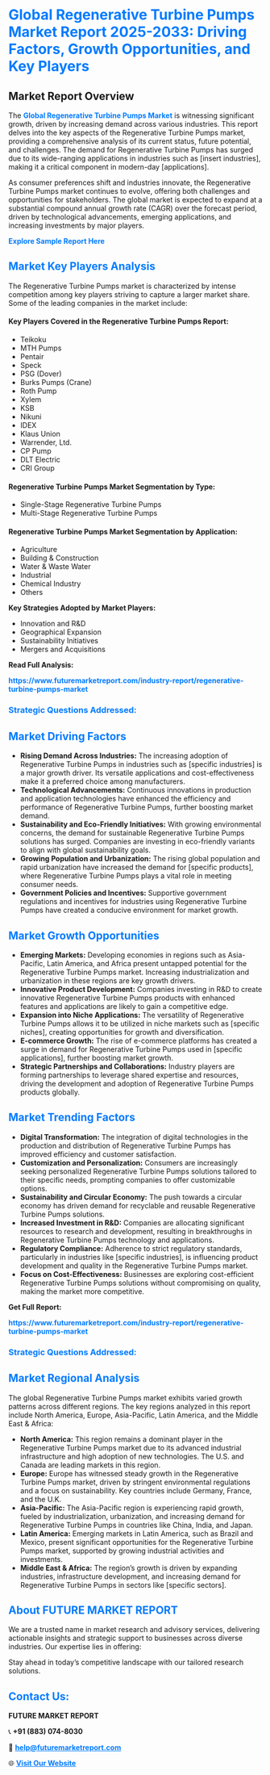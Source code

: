 <h1 style="color: #007BFF;">Global Regenerative Turbine Pumps Market Report 2025-2033: Driving Factors, Growth Opportunities, and Key Players</h1>

<section id="overview">
<h2>Market Report Overview</h2>
<p>The <a href="https://www.futuremarketreport.com/industry-report/regenerative-turbine-pumps-market" style="color: #007BFF; text-decoration: none;"><strong>Global Regenerative Turbine Pumps Market</strong></a> is witnessing significant growth, driven by increasing demand across various industries. This report delves into the key aspects of the Regenerative Turbine Pumps market, providing a comprehensive analysis of its current status, future potential, and challenges. The demand for Regenerative Turbine Pumps has surged due to its wide-ranging applications in industries such as [insert industries], making it a critical component in modern-day [applications].</p>
<p>As consumer preferences shift and industries innovate, the Regenerative Turbine Pumps market continues to evolve, offering both challenges and opportunities for stakeholders. The global market is expected to expand at a substantial compound annual growth rate (CAGR) over the forecast period, driven by technological advancements, emerging applications, and increasing investments by major players.</p>
</section>

<section id="overview">
<p><a href="https://www.futuremarketreport.com/request-sample/reportId=41805" style="color: #007BFF; text-decoration: none;"><strong>Explore Sample Report Here</strong></a></p>
</section>

<section id="key-players">
<h2 style="color: #007BFF;">Market Key Players Analysis</h2>
<p>The Regenerative Turbine Pumps market is characterized by intense competition among key players striving to capture a larger market share. Some of the leading companies in the market include:</p>
<h4>Key Players Covered in the Regenerative Turbine Pumps Report:</h4>
<ul><li>Teikoku</li><li>MTH Pumps</li><li>Pentair</li><li>Speck</li><li>PSG (Dover)</li><li>Burks Pumps (Crane)</li><li>Roth Pump</li><li>Xylem</li><li>KSB</li><li>Nikuni</li><li>IDEX</li><li>Klaus Union</li><li>Warrender, Ltd.</li><li>CP Pump</li><li>DLT Electric</li><li>CRI Group</li></ul>
<h4>Regenerative Turbine Pumps Market Segmentation by Type:</h4>
<ul><li>Single-Stage Regenerative Turbine Pumps</li><li>Multi-Stage Regenerative Turbine Pumps</li></ul>

<h4>Regenerative Turbine Pumps Market Segmentation by Application:</h4>
<ul><li>Agriculture</li><li>Building &amp; Construction</li><li>Water &amp; Waste Water</li><li>Industrial</li><li>Chemical Industry</li><li>Others</li></ul>
<p><strong>Key Strategies Adopted by Market Players:</strong></p>
<ul>
<li>Innovation and R&D</li>
<li>Geographical Expansion</li>
<li>Sustainability Initiatives</li>
<li>Mergers and Acquisitions</li>
</ul>
</section>

<section>
<p><strong>Read Full Analysis: </strong></p><a href="https://www.futuremarketreport.com/industry-report/regenerative-turbine-pumps-market" style="color: #007BFF; text-decoration: none;"><strong>https://www.futuremarketreport.com/industry-report/regenerative-turbine-pumps-market</strong></a>
<h3 style="color: #007BFF;">Strategic Questions Addressed:</h3>
</section>

<section id="driving-factors">
<h2 style="color: #007BFF;">Market Driving Factors</h2>
<ul>
<li><strong>Rising Demand Across Industries:</strong> The increasing adoption of Regenerative Turbine Pumps in industries such as [specific industries] is a major growth driver. Its versatile applications and cost-effectiveness make it a preferred choice among manufacturers.</li>
<li><strong>Technological Advancements:</strong> Continuous innovations in production and application technologies have enhanced the efficiency and performance of Regenerative Turbine Pumps, further boosting market demand.</li>
<li><strong>Sustainability and Eco-Friendly Initiatives:</strong> With growing environmental concerns, the demand for sustainable Regenerative Turbine Pumps solutions has surged. Companies are investing in eco-friendly variants to align with global sustainability goals.</li>
<li><strong>Growing Population and Urbanization:</strong> The rising global population and rapid urbanization have increased the demand for [specific products], where Regenerative Turbine Pumps plays a vital role in meeting consumer needs.</li>
<li><strong>Government Policies and Incentives:</strong> Supportive government regulations and incentives for industries using Regenerative Turbine Pumps have created a conducive environment for market growth.</li>
</ul>
</section>

<section id="growth-opportunities">
<h2 style="color: #007BFF;">Market Growth Opportunities</h2>
<ul>
<li><strong>Emerging Markets:</strong> Developing economies in regions such as Asia-Pacific, Latin America, and Africa present untapped potential for the Regenerative Turbine Pumps market. Increasing industrialization and urbanization in these regions are key growth drivers.</li>
<li><strong>Innovative Product Development:</strong> Companies investing in R&D to create innovative Regenerative Turbine Pumps products with enhanced features and applications are likely to gain a competitive edge.</li>
<li><strong>Expansion into Niche Applications:</strong> The versatility of Regenerative Turbine Pumps allows it to be utilized in niche markets such as [specific niches], creating opportunities for growth and diversification.</li>
<li><strong>E-commerce Growth:</strong> The rise of e-commerce platforms has created a surge in demand for Regenerative Turbine Pumps used in [specific applications], further boosting market growth.</li>
<li><strong>Strategic Partnerships and Collaborations:</strong> Industry players are forming partnerships to leverage shared expertise and resources, driving the development and adoption of Regenerative Turbine Pumps products globally.</li>
</ul>
</section>

<section id="trending-factors">
<h2 style="color: #007BFF;">Market Trending Factors</h2>
<ul>
<li><strong>Digital Transformation:</strong> The integration of digital technologies in the production and distribution of Regenerative Turbine Pumps has improved efficiency and customer satisfaction.</li>
<li><strong>Customization and Personalization:</strong> Consumers are increasingly seeking personalized Regenerative Turbine Pumps solutions tailored to their specific needs, prompting companies to offer customizable options.</li>
<li><strong>Sustainability and Circular Economy:</strong> The push towards a circular economy has driven demand for recyclable and reusable Regenerative Turbine Pumps solutions.</li>
<li><strong>Increased Investment in R&D:</strong> Companies are allocating significant resources to research and development, resulting in breakthroughs in Regenerative Turbine Pumps technology and applications.</li>
<li><strong>Regulatory Compliance:</strong> Adherence to strict regulatory standards, particularly in industries like [specific industries], is influencing product development and quality in the Regenerative Turbine Pumps market.</li>
<li><strong>Focus on Cost-Effectiveness:</strong> Businesses are exploring cost-efficient Regenerative Turbine Pumps solutions without compromising on quality, making the market more competitive.</li>
</ul>
</section>

<section>
<p><strong>Get Full Report: </strong></p><a href="https://www.futuremarketreport.com/industry-report/regenerative-turbine-pumps-market" style="color: #007BFF; text-decoration: none;"><strong>https://www.futuremarketreport.com/industry-report/regenerative-turbine-pumps-market</strong></a>
<h3 style="color: #007BFF;">Strategic Questions Addressed:</h3>
</section>


<section id="regional-analysis">
<h2 style="color: #007BFF;">Market Regional Analysis</h2>
<p>The global Regenerative Turbine Pumps market exhibits varied growth patterns across different regions. The key regions analyzed in this report include North America, Europe, Asia-Pacific, Latin America, and the Middle East & Africa:</p>
<ul>
<li><strong>North America:</strong> This region remains a dominant player in the Regenerative Turbine Pumps market due to its advanced industrial infrastructure and high adoption of new technologies. The U.S. and Canada are leading markets in this region.</li>
<li><strong>Europe:</strong> Europe has witnessed steady growth in the Regenerative Turbine Pumps market, driven by stringent environmental regulations and a focus on sustainability. Key countries include Germany, France, and the U.K.</li>
<li><strong>Asia-Pacific:</strong> The Asia-Pacific region is experiencing rapid growth, fueled by industrialization, urbanization, and increasing demand for Regenerative Turbine Pumps in countries like China, India, and Japan.</li>
<li><strong>Latin America:</strong> Emerging markets in Latin America, such as Brazil and Mexico, present significant opportunities for the Regenerative Turbine Pumps market, supported by growing industrial activities and investments.</li>
<li><strong>Middle East & Africa:</strong> The region’s growth is driven by expanding industries, infrastructure development, and increasing demand for Regenerative Turbine Pumps in sectors like [specific sectors].</li>
</ul>
</section>

<footer>
<h2 style="color: #007BFF;">About FUTURE MARKET REPORT</h2>
<p>We are a trusted name in market research and advisory services, delivering actionable insights and strategic support to businesses across diverse industries. Our expertise lies in offering:</p>

<p>Stay ahead in today’s competitive landscape with our tailored research solutions.</p>

<h2 style="color: #007BFF;">Contact Us:</h2>
<p><strong>FUTURE MARKET REPORT</strong></p>
<p>📞 <strong>+91 (883) 074-8030</strong></p>
<p>📧 <strong><a href="mailto:help@futuremarketreport.com" style="color: #007BFF;">help@futuremarketreport.com</a></strong></p>
<p>🌐 <strong><a href="https://www.futuremarketreport.com/" style="color: #007BFF;">Visit Our Website</a></strong></p>
</footer>